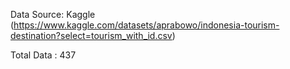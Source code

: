 Data Source: Kaggle (https://www.kaggle.com/datasets/aprabowo/indonesia-tourism-destination?select=tourism_with_id.csv)

Total Data : 437
